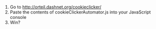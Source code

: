 1. Go to http://orteil.dashnet.org/cookieclicker/
2. Paste the contents of cookieClickerAutomator.js into your JavaScript console
3. Win?
